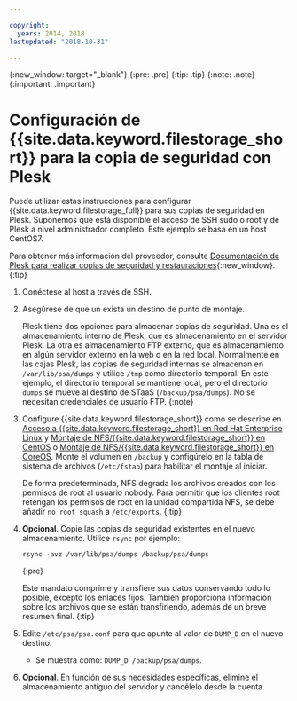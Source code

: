 ```yaml
---

copyright:
  years: 2014, 2018
lastupdated: "2018-10-31"

---
```

{:new_window: target="_blank"}
{:pre: .pre}
{:tip: .tip}
{:note: .note}
{:important: .important}

# Configuración de {{site.data.keyword.filestorage_short}} para la copia de seguridad con Plesk

Puede utilizar estas instrucciones para configurar {{site.data.keyword.filestorage_full}} para sus copias de seguridad en Plesk. Suponemos que está disponible el acceso de SSH sudo o root y de Plesk a nivel administrador completo. Este ejemplo se basa en un host CentOS7.

Para obtener más información del proveedor, consulte [Documentación de Plesk para realizar copias de seguridad y restauraciones](https://docs.plesk.com/en-US/12.5/administrator-guide/backing-up-and-restoration.59256/){:new_window}.
{:tip}

1. Conéctese al host a través de SSH.
2. Asegúrese de que un exista un destino de punto de montaje. <br />

   Plesk tiene dos opciones para almacenar copias de seguridad. Una es el almacenamiento interno de Plesk, que es almacenamiento en el servidor Plesk. La otra es almacenamiento FTP externo, que es almacenamiento en algún servidor externo en la web o en la red local. Normalmente en las cajas Plesk, las copias de seguridad internas se almacenan en `/var/lib/psa/dumps` y utilice `/tmp` como directorio temporal. En este ejemplo, el directorio temporal se mantiene local, pero el directorio `dumps` se mueve al destino de STaaS (`/backup/psa/dumps`). No se necesitan credenciales de usuario FTP.
   {:note}
3. Configure {{site.data.keyword.filestorage_short}} como se describe en [Acceso a {{site.data.keyword.filestorage_short}} en Red Hat Enterprise Linux](accessing-file-storage-linux.html) y [Montaje de NFS/{{site.data.keyword.filestorage_short}} en CentOS](mounting-nsf-file-storage.html) o [Montaje de NFS/{{site.data.keyword.filestorage_short}} en CoreOS](mounting-storage-coreos.html). Monte el volumen en `/backup` y configúrelo en la tabla de sistema de archivos (`/etc/fstab`) para habilitar el montaje al iniciar. <br />

   De forma predeterminada, NFS degrada los archivos creados con los permisos de root al usuario nobody. Para permitir que los clientes root retengan los permisos de root en la unidad compartida NFS, se debe añadir `no_root_squash` a `/etc/exports`.
   {:tip}
4. **Opcional**. Copie las copias de seguridad existentes en el nuevo almacenamiento. Utilice `rsync` por ejemplo:
   ```
   rsync -avz /var/lib/psa/dumps /backup/psa/dumps
   ```
   {:pre}

   Este mandato comprime y transfiere sus datos conservando todo lo posible, excepto los enlaces fijos. También proporciona información sobre los archivos que se están transfiriendo, además de un breve resumen final.
   {:tip}
5. Edite `/etc/psa/psa.conf` para que apunte al valor de `DUMP_D` en el nuevo destino.
    - Se muestra como: `DUMP_D /backup/psa/dumps`.
6. **Opcional**. En función de sus necesidades específicas, elimine el almacenamiento antiguo del servidor y cancélelo desde la cuenta.
